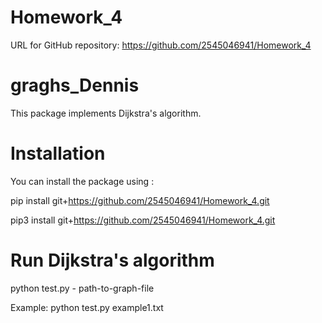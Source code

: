 # Homework_4

URL for GitHub repository: https://github.com/2545046941/Homework_4

# graghs_Dennis

This package implements Dijkstra's algorithm.

# Installation 

You can install the package using : 

pip install git+https://github.com/2545046941/Homework_4.git

pip3 install git+https://github.com/2545046941/Homework_4.git

# Run Dijkstra's algorithm

python test.py - path-to-graph-file 

Example: python test.py example1.txt 

